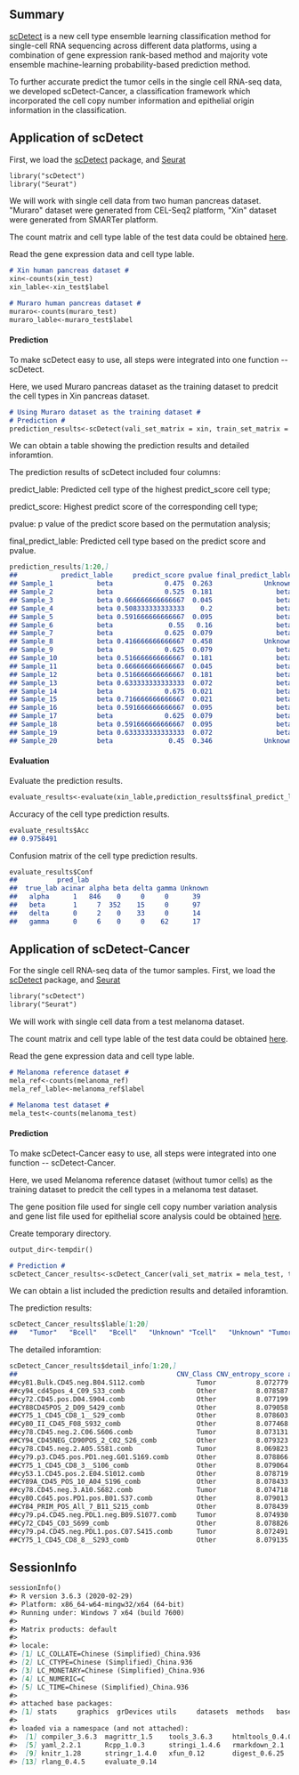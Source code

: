 ## Summary

[scDetect](https://github.com/IVDgenomicslab/scDetect/) is a new cell type ensemble learning classification method for single-cell RNA sequencing across different data platforms, using a combination of gene expression rank-based method and majority vote ensemble machine-learning probability-based prediction method.

To further accurate predict the tumor cells in the single cell RNA-seq data, we developed scDetect-Cancer, a classification framework which incorporated the cell copy number information and epithelial origin information in the classification.

## Application of scDetect

First, we load the [scDetect](https://github.com/IVDgenomicslab/scDetect/) package, and [Seurat](https://satijalab.org/seurat/install.html)

```markdown
library("scDetect")
library("Seurat")
```

We will work with single cell data from two human pancreas dataset. "Muraro" dataset were generated from CEL-Seq2 platform, "Xin" dataset were generated from SMARTer platform.

The count matrix and cell type lable of the test data could be obtained [here](https://github.com/IVDgenomicslab/scDetect/tree/master/test_data).

Read the gene expression data and cell type lable.

```markdown
# Xin human pancreas dataset #
xin<-counts(xin_test)
xin_lable<-xin_test$label

# Muraro human pancreas dataset #
muraro<-counts(muraro_test)
muraro_lable<-muraro_test$label
```

#### Prediction

To make scDetect easy to use, all steps were integrated into one function -- scDetect. 

Here, we used Muraro pancreas dataset as the training dataset to predcit the cell types in Xin pancreas dataset. 


```markdown
# Using Muraro dataset as the training dataset #
# Prediction #
prediction_results<-scDetect(vali_set_matrix = xin, train_set_matrix = muraro, train_set_lable = muraro_lable,p_value=0.2)
```

We can obtain a table showing the prediction results and detailed inforamtion.

The prediction results of scDetect included four columns:

predict_lable: Predicted cell type of the highest predict_score cell type;

predict_score: Highest predict score of the corresponding cell type;

pvalue: p value of the predict score based on the permutation analysis;

final_predict_lable: Predicted cell type based on the predict score and pvalue.


```markdown
prediction_results[1:20,]
##           predict_lable     predict_score pvalue final_predict_lable
## Sample_1           beta             0.475  0.263             Unknown
## Sample_2           beta             0.525  0.181                beta
## Sample_3           beta 0.666666666666667  0.045                beta
## Sample_4           beta 0.508333333333333    0.2                beta
## Sample_5           beta 0.591666666666667  0.095                beta
## Sample_6           beta              0.55   0.16                beta
## Sample_7           beta             0.625  0.079                beta
## Sample_8           beta 0.416666666666667  0.458             Unknown
## Sample_9           beta             0.625  0.079                beta
## Sample_10          beta 0.516666666666667  0.181                beta
## Sample_11          beta 0.666666666666667  0.045                beta
## Sample_12          beta 0.516666666666667  0.181                beta
## Sample_13          beta 0.633333333333333  0.072                beta
## Sample_14          beta             0.675  0.021                beta
## Sample_15          beta 0.716666666666667  0.021                beta
## Sample_16          beta 0.591666666666667  0.095                beta
## Sample_17          beta             0.625  0.079                beta
## Sample_18          beta 0.591666666666667  0.095                beta
## Sample_19          beta 0.633333333333333  0.072                beta
## Sample_20          beta              0.45  0.346             Unknown
```

#### Evaluation
Evaluate the prediction results.

```markdown
evaluate_results<-evaluate(xin_lable,prediction_results$final_predict_lable)
```

Accuracy of the cell type prediction results.

```markdown
evaluate_results$Acc
## 0.9758491
```

Confusion matrix of the cell type prediction results.

```markdown
evaluate_results$Conf
##          pred_lab
##  true_lab acinar alpha beta delta gamma Unknown
##   alpha      1   846    0     0     0      39
##   beta       1     7  352    15     0      97
##   delta      0     2    0    33     0      14
##   gamma      0     6    0     0    62      17
```


## Application of scDetect-Cancer

For the single cell RNA-seq data of the tumor samples. First, we load the [scDetect](https://github.com/IVDgenomicslab/scDetect/) package, and [Seurat](https://satijalab.org/seurat/install.html)

```markdown
library("scDetect")
library("Seurat")
```

We will work with single cell data from a test melanoma dataset. 

The count matrix and cell type lable of the test data could be obtained [here](https://github.com/IVDgenomicslab/scDetect/tree/master/test_data).

Read the gene expression data and cell type lable.

```markdown
# Melanoma reference dataset #
mela_ref<-counts(melanoma_ref)
mela_ref_lable<-melanoma_ref$label

# Melanoma test dataset #
mela_test<-counts(melanoma_test)
```

#### Prediction

To make scDetect-Cancer easy to use, all steps were integrated into one function -- scDetect-Cancer. 

Here, we used Melanoma reference dataset (without tumor cells) as the training dataset to predcit the cell types in a melanoma test dataset. 

The gene position file used for single cell copy number variation analysis and gene list file used for epithelial score analysis could be obtained [here](https://github.com/IVDgenomicslab/scDetect/tree/master/scDetect-Cancer-file).


Create temporary directory.

```markdown
output_dir<-tempdir()
```

```markdown
# Prediction #
scDetect_Cancer_results<-scDetect_Cancer(vali_set_matrix = mela_test, train_set_matrix = mela_ref, train_set_lable = mela_ref_lable, gene_position_file, gene_list, output_dir)
```

We can obtain a list included the prediction results and detailed inforamtion.

The prediction results:

```markdown
scDetect_Cancer_results$lable[1:20]
##   "Tumor"   "Bcell"   "Bcell"   "Unknown" "Tcell"   "Unknown" "Tumor"   "Unknown" "Tumor"   "Bcell"   "Tcell"   "Tcell"   "Tcell"   "Tumor"   "Unknown" "Tcell" "Tumor"   "Bcell"   "Tumor"   "Tcell"
```

The detailed inforamtion:


```markdown
scDetect_Cancer_results$detail_info[1:20,]
##                                        CNV_Class CNV_entropy_score anno_file Epithelial_score Epithelial_pvalue Epithelial_class   raw_lable final_lable
##cy81.Bulk.CD45.neg.B04.S112.comb             Tumor          8.072779     Other        0.2969218      2.881267e-51            Tumor  Fibroblast       Tumor
##cy94_cd45pos_4_C09_S33_comb                  Other          8.078587     Other        0.1443036      1.000000e+00            Other       Bcell       Bcell
##cy72.CD45.pos.D04.S904.comb                  Other          8.077199     Other        0.1684391      9.999999e-01            Other       Bcell       Bcell
##CY88CD45POS_2_D09_S429_comb                  Other          8.079058     Other        0.2982854      8.454728e-52            Tumor       Tcell     Unknown
##CY75_1_CD45_CD8_1__S29_comb                  Other          8.078603     Tcell        0.1341299      1.000000e+00            Other       Tcell       Tcell
##Cy80_II_CD45_F08_S932_comb                   Other          8.077468     Other        0.2424822      3.359626e-25            Tumor Endothelial     Unknown
##cy78.CD45.neg.2.C06.S606.comb                Tumor          8.073131     Other        0.3008013      9.071703e-53            Tumor Endothelial       Tumor
##CY94_CD45NEG_CD90POS_2_C02_S26_comb          Other          8.079323     Tcell        0.2200801      3.368614e-12            Tumor       Tcell     Unknown
##cy78.CD45.neg.2.A05.S581.comb                Tumor          8.069823     Other        0.3436408      4.530180e-67            Tumor  Fibroblast       Tumor
##cy79.p3.CD45.pos.PD1.neg.G01.S169.comb       Other          8.078866     Other        0.1801278      9.928248e-01            Other       Bcell       Bcell
##CY75_1_CD45_CD8_3__S106_comb                 Other          8.079064     Other        0.1324336      1.000000e+00            Other       Tcell       Tcell
##cy53.1.CD45.pos.2.E04.S1012.comb             Other          8.078719     Tcell        0.1793396      9.958538e-01            Other       Tcell       Tcell
##CY89A_CD45_POS_10_A04_S196_comb              Other          8.078433     Other        0.2101634      5.537329e-07            Other       Tcell       Tcell
##cy78.CD45.neg.3.A10.S682.comb                Tumor          8.074718     Other        0.2905377      1.049571e-48            Tumor  Fibroblast       Tumor
##cy80.Cd45.pos.PD1.pos.B01.S37.comb           Other          8.079013     Other        0.2456721      5.311377e-27            Tumor       Tcell     Unknown
##CY84_PRIM_POS_All_7_B11_S215_comb            Other          8.078439     Other        0.1528024      1.000000e+00            Other       Tcell       Tcell
##cy79.p4.CD45.neg.PDL1.neg.B09.S1077.comb     Tumor          8.074930     Other        0.2632536      2.483141e-36            Tumor       Bcell       Tumor
##Cy72_CD45_C03_S699_comb                      Other          8.078826     Other        0.1689189      9.999998e-01            Other       Bcell       Bcell
##cy79.p4.CD45.neg.PDL1.pos.C07.S415.comb      Tumor          8.072491     Other        0.2878176      1.405910e-47            Tumor  Fibroblast       Tumor
##CY75_1_CD45_CD8_8__S293_comb                 Other          8.079135     Other        0.1570361      1.000000e+00            Other       Tcell       Tcell
```


## SessionInfo
```markdown
sessionInfo()
#> R version 3.6.3 (2020-02-29)
#> Platform: x86_64-w64-mingw32/x64 (64-bit)
#> Running under: Windows 7 x64 (build 7600)
#> 
#> Matrix products: default
#> 
#> locale:
#> [1] LC_COLLATE=Chinese (Simplified)_China.936 
#> [2] LC_CTYPE=Chinese (Simplified)_China.936   
#> [3] LC_MONETARY=Chinese (Simplified)_China.936
#> [4] LC_NUMERIC=C                              
#> [5] LC_TIME=Chinese (Simplified)_China.936    
#> 
#> attached base packages:
#> [1] stats     graphics  grDevices utils     datasets  methods   base     
#> 
#> loaded via a namespace (and not attached):
#>  [1] compiler_3.6.3  magrittr_1.5    tools_3.6.3     htmltools_0.4.0
#>  [5] yaml_2.2.1      Rcpp_1.0.3      stringi_1.4.6   rmarkdown_2.1  
#>  [9] knitr_1.28      stringr_1.4.0   xfun_0.12       digest_0.6.25  
#> [13] rlang_0.4.5     evaluate_0.14
```

